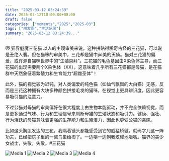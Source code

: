 ```yaml
---
title: "2025-03-12 03:24:39"
date: 2025-03-12T10:00:00+08:00
draft: false
categories: ["moments","2025","2025-03"]
tags: ["朋友圈","生活记录"]
summary: "2025-03-12 03:24:39..."
---
```


😻 猫界魅魔三花猫
​
​以人的主观审美来说，这种拼贴得稀奇古怪的三花猫，可以说是丑绝人寰。但在猫咪的审美中，三花却是猫中jio美的天仙。
​
​猫对三花猫的偏爱，或许源自猫咪世界中的“生殖崇拜”。三花猫的毛色基因由X染色体主导，而三花猫的出现需要两个X染色体（XX），这意味着几乎所有三花猫都是母猫，是在猫群中天然象征着繁殖力和生育能力“超雌圣体”！

此外，猫的视觉较为迟钝，对人类偏爱的纯色猫（如仙气飘飘的大白猫）无感，反而是三花这种拥有大块多种颜色拼接毛发的猫咪，在视觉上更具辨识度，因此更容易吸引猫的注意力。

不过公猫对母猫的审美偏好在很大程度上由生物本能驱动，并不完全依赖视觉，而是更多通过气味、行为和生理信号来判断母猫的生殖状态和吸引力。健康、强壮、行为活跃的母猫意味着更强的生存能力和生殖潜力，因此也更受公猫的亲睐。

比如这头胸肌发达的三花，我隔着镜头都能感受到它的威猛矫健。就码字儿这一阵功夫，已经把院子里的一窝鸟巢给掏了。一边嚼一边朝我炫耀地咂嘴。猫界的美少女战士，失敬，失敬。
​
​#三花猫

![Media 1](/Moments/photos/2025-03-12/202503120324390.jpg)
![Media 2](/Moments/photos/2025-03-12/202503120324391.jpg)
![Media 3](/Moments/photos/2025-03-12/202503120324392.jpg)
![Media 4](/Moments/photos/2025-03-12/202503120324393.jpg)

